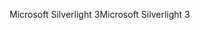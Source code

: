 <span data-ttu-id="7be21-101">Microsoft Silverlight 3</span><span class="sxs-lookup"><span data-stu-id="7be21-101">Microsoft Silverlight 3</span></span>